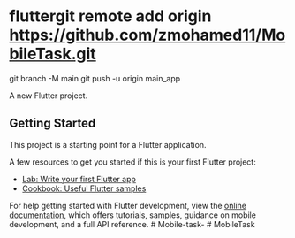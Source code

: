 # fluttergit remote add origin https://github.com/zmohamed11/MobileTask.git
git branch -M main
git push -u origin main_app

A new Flutter project.

## Getting Started

This project is a starting point for a Flutter application.

A few resources to get you started if this is your first Flutter project:

- [Lab: Write your first Flutter app](https://docs.flutter.dev/get-started/codelab)
- [Cookbook: Useful Flutter samples](https://docs.flutter.dev/cookbook)

For help getting started with Flutter development, view the
[online documentation](https://docs.flutter.dev/), which offers tutorials,
samples, guidance on mobile development, and a full API reference.
#   M o b i l e - t a s k - 
 
 #   M o b i l e T a s k  
 